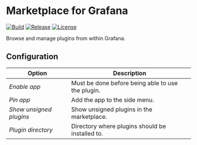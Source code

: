 # Marketplace for Grafana

[![Build](https://github.com/grafana/grafana-marketplace-app/workflows/CI/badge.svg)](https://github.com/grafana/grafana-marketplace-app/actions?query=workflow%3A%22CI%22)
[![Release](https://github.com/grafana/grafana-marketplace-app/workflows/Release/badge.svg)](https://github.com/grafana/grafana-marketplace-app/actions?query=workflow%3ARelease)
[![License](https://img.shields.io/github/license/grafana/grafana-marketplace-app)](LICENSE)

Browse and manage plugins from within Grafana.

## Configuration

| Option | Description |
|--------|-------------|
| _Enable app_ | Must be done before being able to use the plugin. |
| _Pin app_ | Add the app to the side menu. |
| _Show unsigned plugins_ | Show unsigned plugins in the marketplace. |
| _Plugin directory_ | Directory where plugins should be installed to. |
